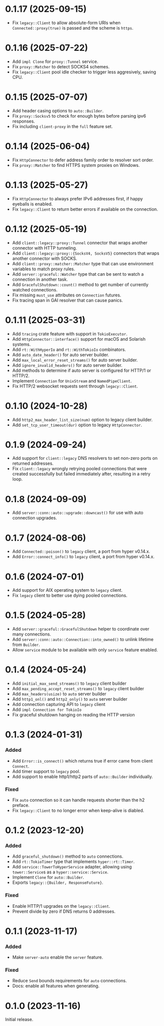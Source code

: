 # 0.1.17 (2025-09-15)

- Fix `legacy::Client` to allow absolute-form URIs when `Connected::proxy(true)` is passed and the scheme is `https`.

# 0.1.16 (2025-07-22)

- Add `impl Clone` for `proxy::Tunnel` service.
- Fix `proxy::Matcher` to detect SOCKS4 schemes.
- Fix `legacy::Client` pool idle checker to trigger less aggresively, saving CPU.

# 0.1.15 (2025-07-07)

- Add header casing options to `auto::Builder`.
- Fix `proxy::Socksv5` to check for enough bytes before parsing ipv6 responses.
- Fix including `client-proxy` in the `full` feature set.

# 0.1.14 (2025-06-04)

- Fix `HttpConnector` to defer address family order to resolver sort order.
- Fix `proxy::Matcher` to find HTTPS system proxies on Windows.

# 0.1.13 (2025-05-27)

- Fix `HttpConnector` to always prefer IPv6 addresses first, if happy eyeballs is enabled.
- Fix `legacy::Client` to return better errors if available on the connection.

# 0.1.12 (2025-05-19)

- Add `client::legacy::proxy::Tunnel` connector that wraps another connector with HTTP tunneling.
- Add `client::legacy::proxy::{SocksV4, SocksV5}` connectors that wraps another connector with SOCKS.
- Add `client::proxy::matcher::Matcher` type that can use environment variables to match proxy rules.
- Add `server::graceful::Watcher` type that can be sent to watch a connection in another task.
- Add `GracefulShutdown::count()` method to get number of currently watched connections.
- Fix missing `must_use` attributes on `Connection` futures.
- Fix tracing span in GAI resolver that can cause panics.


# 0.1.11 (2025-03-31)

- Add `tracing` crate feature with support in `TokioExecutor`.
- Add `HttpConnector::interface()` support for macOS and Solarish systems.
- Add `rt::WithHyperIo` and `rt::WithTokioIo` combinators.
- Add `auto_date_header()` for auto server builder.
- Add `max_local_error_reset_streams()` for auto server builder.
- Add `ignore_invalid_headers()` for auto server builder.
- Add methods to determine if auto server is configured for HTTP/1 or HTTP/2.
- Implement `Connection` for `UnixStream` and `NamedPipeClient`.
- Fix HTTP/2 websocket requests sent through `legacy::Client`.

# 0.1.10 (2024-10-28)

- Add `http2_max_header_list_size(num)` option to legacy client builder.
- Add `set_tcp_user_timeout(dur)` option to legacy `HttpConnector`.

# 0.1.9 (2024-09-24)

- Add support for `client::legacy` DNS resolvers to set non-zero ports on returned addresses.
- Fix `client::legacy` wrongly retrying pooled connections that were created successfully but failed immediately after, resulting in a retry loop.


# 0.1.8 (2024-09-09)

- Add `server::conn::auto::upgrade::downcast()` for use with auto connection upgrades.

# 0.1.7 (2024-08-06)

- Add `Connected::poison()` to `legacy` client, a port from hyper v0.14.x.
- Add `Error::connect_info()` to `legacy` client, a port from hyper v0.14.x.

# 0.1.6 (2024-07-01)

- Add support for AIX operating system to `legacy` client.
- Fix `legacy` client to better use dying pooled connections.

# 0.1.5 (2024-05-28)

- Add `server::graceful::GracefulShutdown` helper to coordinate over many connections.
- Add `server::conn::auto::Connection::into_owned()` to unlink lifetime from `Builder`.
- Allow `service` module to be available with only `service` feature enabled.

# 0.1.4 (2024-05-24)

- Add `initial_max_send_streams()` to `legacy` client builder
- Add `max_pending_accept_reset_streams()` to `legacy` client builder
- Add `max_headers(usize)` to `auto` server builder
- Add `http1_onl()` and `http2_only()` to `auto` server builder
- Add connection capturing API to `legacy` client
- Add `impl Connection for TokioIo`
- Fix graceful shutdown hanging on reading the HTTP version

# 0.1.3 (2024-01-31)

### Added

- Add `Error::is_connect()` which returns true if error came from client `Connect`.
- Add timer support to `legacy` pool.
- Add support to enable http1/http2 parts of `auto::Builder` individually.

### Fixed

- Fix `auto` connection so it can handle requests shorter than the h2 preface.
- Fix `legacy::Client` to no longer error when keep-alive is diabled.

# 0.1.2 (2023-12-20)

### Added

- Add `graceful_shutdown()` method to `auto` connections.
- Add `rt::TokioTimer` type that implements `hyper::rt::Timer`.
- Add `service::TowerToHyperService` adapter, allowing using `tower::Service`s as a `hyper::service::Service`.
- Implement `Clone` for `auto::Builder`.
- Exports `legacy::{Builder, ResponseFuture}`.

### Fixed

- Enable HTTP/1 upgrades on the `legacy::Client`.
- Prevent divide by zero if DNS returns 0 addresses.

# 0.1.1 (2023-11-17)

### Added

- Make `server-auto` enable the `server` feature.

### Fixed

- Reduce `Send` bounds requirements for `auto` connections.
- Docs: enable all features when generating.

# 0.1.0 (2023-11-16)

Initial release.
